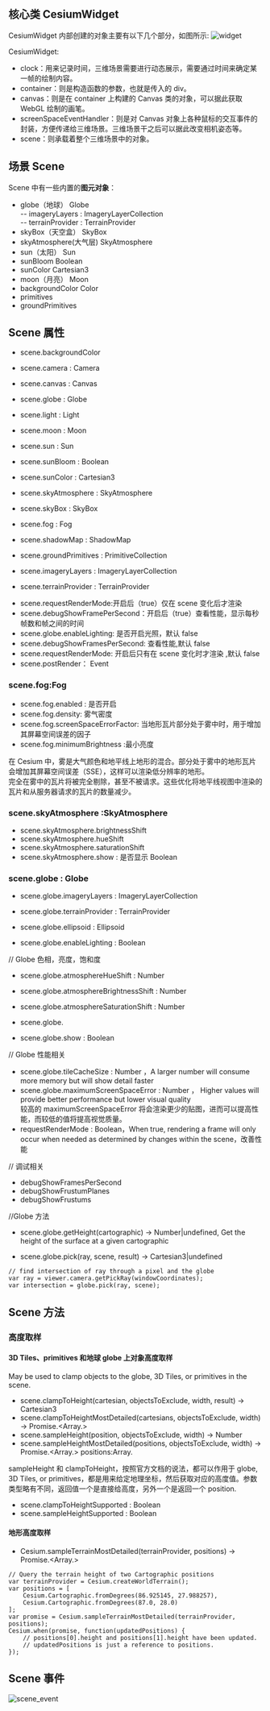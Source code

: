 ## 核心类 CesiumWidget

CesiumWidget 内部创建的对象主要有以下几个部分，如图所示:
![widget](./widget.png)

CesiumWidget:

- clock：用来记录时间，三维场景需要进行动态展示，需要通过时间来确定某一帧的绘制内容。
- container：则是构造函数的参数，也就是传入的 div。
- canvas：则是在 container 上构建的 Canvas 类的对象，可以据此获取 WebGL 绘制的画笔。
- screenSpaceEventHandler：则是对 Canvas 对象上各种鼠标的交互事件的封装，方便传递给三维场景。三维场景干之后可以据此改变相机姿态等。
- scene：则承载着整个三维场景中的对象。

## 场景 Scene

Scene 中有一些内置的**图元对象**：

- globe（地球） Globe  
   -- imageryLayers : ImageryLayerCollection  
   -- terrainProvider : TerrainProvider
- skyBox（天空盒） SkyBox
- skyAtmosphere(大气层) SkyAtmosphere
- sun（太阳） Sun
- sunBloom Boolean
- sunColor Cartesian3
- moon（月亮） Moon
- backgroundColor Color
- primitives
- groundPrimitives

## Scene 属性

- scene.backgroundColor
- scene.camera : Camera
- scene.canvas : Canvas
- scene.globe : Globe

- scene.light : Light
- scene.moon : Moon
- scene.sun : Sun
- scene.sunBloom : Boolean
- scene.sunColor : Cartesian3

- scene.skyAtmosphere : SkyAtmosphere
- scene.skyBox : SkyBox

- scene.fog : Fog
- scene.shadowMap : ShadowMap

- scene.groundPrimitives : PrimitiveCollection
- scene.imageryLayers : ImageryLayerCollection
- scene.terrainProvider : TerrainProvider

* scene.requestRenderMode:开启后（true）仅在 scene 变化后才渲染
* scene.debugShowFramePerSecond：开启后（true）查看性能，显示每秒帧数和帧之间的时间
* scene.globe.enableLighting: 是否开启光照，默认 false
* scene.debugShowFramesPerSecond: 查看性能,默认 false
* scene.requestRenderMode: 开启后只有在 scene 变化时才渲染 ,默认 false
* scene.postRender： Event

### scene.fog:Fog

- scene.fog.enabled : 是否开启
- scene.fog.density: 雾气密度
- scene.fog.screenSpaceErrorFactor: 当地形瓦片部分处于雾中时，用于增加其屏幕空间误差的因子
- scene.fog.minimumBrightness :最小亮度

在 Cesium 中，雾是大气颜色和地平线上地形的混合。部分处于雾中的地形瓦片会增加其屏幕空间误差（SSE），这样可以渲染低分辨率的地形。  
完全在雾中的瓦片将被完全剔除，甚至不被请求。这些优化将地平线视图中渲染的瓦片和从服务器请求的瓦片的数量减少。

### scene.skyAtmosphere :SkyAtmosphere

- scene.skyAtmosphere.brightnessShift
- scene.skyAtmosphere.hueShift
- scene.skyAtmosphere.saturationShift
- scene.skyAtmosphere.show : 是否显示 Boolean

### scene.globe : Globe

- scene.globe.imageryLayers : ImageryLayerCollection
- scene.globe.terrainProvider : TerrainProvider
- scene.globe.ellipsoid : Ellipsoid

- scene.globe.enableLighting : Boolean

// Globe 色相，亮度，饱和度

- scene.globe.atmosphereHueShift : Number
- scene.globe.atmosphereBrightnessShift : Number
- scene.globe.atmosphereSaturationShift : Number
- scene.globe.

- scene.globe.show : Boolean

// Globe 性能相关

- scene.globe.tileCacheSize : Number ，A larger number will consume more memory but will show detail faster
- scene.globe.maximumScreenSpaceError : Number ， Higher values will provide better performance but lower visual quality  
  较高的 maximumScreenSpaceError 将会渲染更少的贴图，进而可以提高性能，而较低的值将提高视觉质量。
- requestRenderMode : Boolean，When true, rendering a frame will only occur when needed as determined by changes within the scene，改善性能

// 调试相关
- debugShowFramesPerSecond
- debugShowFrustumPlanes
- debugShowFrustums

//Globe 方法

- scene.globe.getHeight(cartographic) → Number|undefined, Get the height of the surface at a given cartographic

- scene.globe.pick(ray, scene, result) → Cartesian3|undefined

```
// find intersection of ray through a pixel and the globe
var ray = viewer.camera.getPickRay(windowCoordinates);
var intersection = globe.pick(ray, scene);
```

## Scene 方法

### 高度取样

#### 3D Tiles、primitives 和地球 globe 上对象高度取样

May be used to clamp objects to the globe, 3D Tiles, or primitives in the scene.

- scene.clampToHeight(cartesian, objectsToExclude, width, result) → Cartesian3
- scene.clampToHeightMostDetailed(cartesians, objectsToExclude, width) → Promise.<Array.<Cartesian3>>
- scene.sampleHeight(position, objectsToExclude, width) → Number
- scene.sampleHeightMostDetailed(positions, objectsToExclude, width) → Promise.<Array.<Cartographic>> positions:Array.<Cartographic>

sampleHeight 和 clampToHeight，按照官方文档的说法，都可以作用于 globe, 3D Tiles, or primitives，都是用来给定地理坐标，然后获取对应的高度值。参数类型略有不同，返回值一个是直接给高度，另外一个是返回一个 position.

- scene.clampToHeightSupported : Boolean
- scene.sampleHeightSupported : Boolean

#### 地形高度取样

- Cesium.sampleTerrainMostDetailed(terrainProvider, positions) → Promise.<Array.<Cartographic>>

```
// Query the terrain height of two Cartographic positions
var terrainProvider = Cesium.createWorldTerrain();
var positions = [
    Cesium.Cartographic.fromDegrees(86.925145, 27.988257),
    Cesium.Cartographic.fromDegrees(87.0, 28.0)
];
var promise = Cesium.sampleTerrainMostDetailed(terrainProvider, positions);
Cesium.when(promise, function(updatedPositions) {
    // positions[0].height and positions[1].height have been updated.
    // updatedPositions is just a reference to positions.
});
```

## Scene 事件

![scene_event](./scene_event.png)
